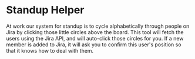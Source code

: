 # Standup Helper

At work our system for standup is to cycle alphabetically through people on Jira by clicking those little circles above the board. This tool will fetch the users using the Jira API, and will auto-click those circles for you. If a new member is added to Jira, it will ask you to confirm this user's position so that it knows how to deal with them.